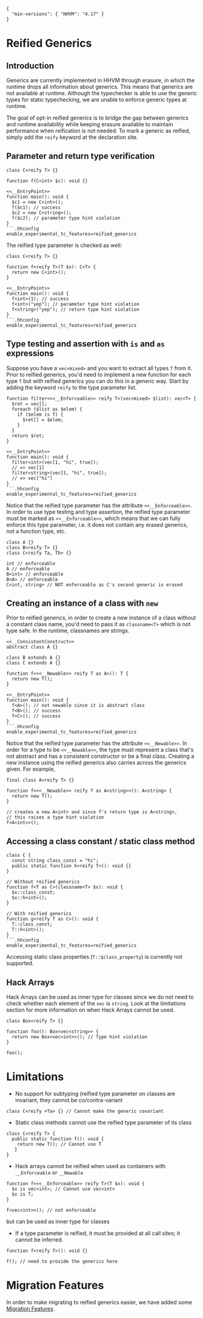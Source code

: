 ```yamlmeta
{
  "min-versions": { "HHVM": "4.17" }
}
```
# Reified Generics

## Introduction

Generics are currently implemented in HHVM through erasure, in which the runtime drops all information about generics. This means that generics are not available at runtime. Although the typechecker is able to use the generic types for static typechecking, we are unable to enforce generic types at runtime.

The goal of opt-in reified generics is to bridge the gap between generics and runtime availability while keeping erasure available to maintain performance when reification is not needed. To mark a generic as reified, simply add the `reify` keyword at the declaration site.

## Parameter and return type verification

```type-verification.php.type-errors no-auto-output
class C<reify T> {}

function f(C<int> $c): void {}

<<__EntryPoint>>
function main(): void {
  $c1 = new C<int>();
  f($c1); // success
  $c2 = new C<string>();
  f($c2); // parameter type hint violation
}
```.hhconfig
enable_experimental_tc_features=reified_generics
```

The reified type parameter is checked as well:

```type-verification-2.php.type-errors no-auto-output
class C<reify T> {}

function f<reify T>(T $x): C<T> {
  return new C<int>();
}

<<__EntryPoint>>
function main(): void {
  f<int>(1); // success
  f<int>("yep"); // parameter type hint violation
  f<string>("yep"); // return type hint violation
}
```.hhconfig
enable_experimental_tc_features=reified_generics
```

## Type testing and assertion with `is` and `as` expressions

Suppose you have a `vec<mixed>` and you want to extract all types `T` from it. Prior to reified generics, you'd need to implement a new function for each type `T` but with reified generics you can do this in a generic way. Start by adding the keyword `reify` to the type parameter list.

```type-testing.php no-auto-output
function filter<<<__Enforceable>> reify T>(vec<mixed> $list): vec<T> {
  $ret = vec[];
  foreach ($list as $elem) {
    if ($elem is T) {
      $ret[] = $elem;
    }
  }
  return $ret;
}

<<__EntryPoint>>
function main(): void {
  filter<int>(vec[1, "hi", true]);
  // => vec[1]
  filter<string>(vec[1, "hi", true]);
  // => vec["hi"]
}
```.hhconfig
enable_experimental_tc_features=reified_generics
```

Notice that the reified type parameter has the attribute `<<__Enforceable>>`. In order to use type testing and type assertion, the reified type parameter must be marked as `<<__Enforceable>>`, which means that we can fully enforce this type parameter, i.e. it does not contain any erased generics, not a function type, etc.

```Hack
class A {}
class B<reify T> {}
class C<reify Ta, Tb> {}

int // enforceable
A // enforceable
B<int> // enforceable
B<A> // enforceable
C<int, string> // NOT enforceable as C's second generic is erased
```

## Creating an instance of a class with `new`

Prior to reified generics, in order to create a new instance of a class without a constant class name, you'd need to pass it as `classname<T>` which is not type safe. In the runtime, classnames are strings.

```new-reify.php.type-errors no-auto-output
<<__ConsistentConstruct>>
abstract class A {}

class B extends A {}
class C extends A {}

function f<<<__Newable>> reify T as A>(): T {
  return new T();
}

<<__EntryPoint>>
function main(): void {
  f<A>(); // not newable since it is abstract class
  f<B>(); // success
  f<C>(); // success
}
```.hhconfig
enable_experimental_tc_features=reified_generics
```

Notice that the reified type parameter has the attribute `<<__Newable>>`. In order for a type to be `<<__Newable>>`, the type must represent a class that's not abstract and has a consistent constructor or be a final class. Creating a new instance using the reified generics also carries across the generics given. For example,

```Hack
final class A<reify T> {}

function f<<<__Newable>> reify T as A<string>>(): A<string> {
  return new T();
}

// creates a new A<int> and since f's return type is A<string>,
// this raises a type hint violation
f<A<int>>();
```

## Accessing a class constant / static class method

```access.php no-auto-output
class C {
  const string class_const = "hi";
  public static function h<reify T>(): void {}
}

// Without reified generics
function f<T as C>(classname<T> $x): void {
  $x::class_const;
  $x::h<int>();
}

// With reified generics
function g<reify T as C>(): void {
  T::class_const;
  T::h<int>();
}
```.hhconfig
enable_experimental_tc_features=reified_generics
```

Accessing static class properties (`T::$class_property`) is currently not
supported.

## Hack Arrays

Hack Arrays can be used as inner type for classes since we do not need to check whether each element of the `vec` is `string`.
Look at the limitations section for more information on when Hack Arrays cannot be used.

```Hack
class Box<reify T> {}

function foo(): Box<vec<string>> {
  return new Box<vec<int>>(); // Type hint violation
}

foo();
```

# Limitations

* No support for subtyping (reified type parameter on classes are invariant, they cannot be co/contra-variant

```Hack
class C<reify +Ta> {} // Cannot make the generic covariant
```

* Static class methods cannot use the reified type parameter of its class

```Hack
class C<reify T> {
  public static function f(): void {
    return new T(); // Cannot use T
   }
}
```

* Hack arrays cannot be reified when used as containers with `__Enforceable` or `__Newable`

```Hack
function f<<<__Enforceable>> reify T>(T $x): void {
  $x is vec<int>; // Cannot use vec<int>
  $x is T;
}

f<vec<int>>(); // not enforceable
```

but can be used as inner type for classes

* If a type parameter is reified, it must be provided at all call sites; it cannot be inferred.

```Hack
function f<reify T>(): void {}

f(); // need to provide the generics here
```

# Migration Features

In order to make migrating to reified generics easier, we have added some [Migration Features](reified-generics-migration.md).

